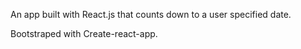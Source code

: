  An app built with React.js that counts down to a user specified date. 
 
 Bootstraped with Create-react-app.
